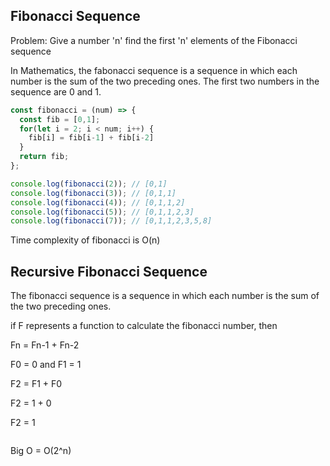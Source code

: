 ## Fibonacci Sequence

Problem: Give a number 'n' find the first 'n' elements of the Fibonacci sequence

In Mathematics, the fabonacci sequence is a sequence in which each number is the sum of the two preceding ones.
The first two numbers in the sequence are 0 and 1.

```javascript
const fibonacci = (num) => {
  const fib = [0,1];
  for(let i = 2; i < num; i++) {
    fib[i] = fib[i-1] + fib[i-2]
  }
  return fib;
};

console.log(fibonacci(2)); // [0,1]
console.log(fibonacci(3)); // [0,1,1]
console.log(fibonacci(4)); // [0,1,1,2]
console.log(fibonacci(5)); // [0,1,1,2,3]
console.log(fibonacci(7)); // [0,1,1,2,3,5,8]
```

Time complexity of fibonacci is O(n)

## Recursive Fibonacci Sequence
The fibonacci sequence is a sequence in which each number is the sum of the two preceding ones.

if F represents a function to calculate the fibonacci number, then

Fn = Fn-1 + Fn-2

F0 = 0 and F1 = 1

F2 = F1 + F0

F2 = 1 + 0

F2 = 1

```javascript

```
Big O = O(2^n)